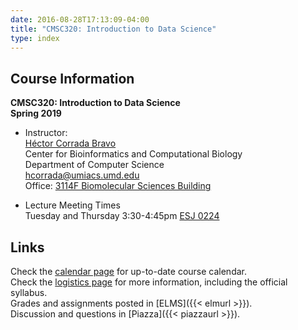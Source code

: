 ```yaml
---
date: 2016-08-28T17:13:09-04:00
title: "CMSC320: Introduction to Data Science"
type: index
---
```


## Course Information

**CMSC320: Introduction to Data Science**  
**Spring 2019**

*	Instructor:  
    [H&eacute;ctor Corrada Bravo](http://www.cbcb.umd.edu/~hcorrada)  
    Center for Bioinformatics and Computational Biology  
    Department of Computer Science  
    <hcorrada@umiacs.umd.edu>  
    Office: [3114F Biomolecular Sciences Building](https://www.cbcb.umd.edu/about-us/directions)  

*	Lecture Meeting Times    
    Tuesday and Thursday 3:30-4:45pm <a href="https://esj.umd.edu">ESJ 0224</a>

## Links

Check the [calendar page](calendar/) for up-to-date course calendar.  
Check the [logistics page](logistics/) for more information, including the official syllabus.  
Grades and assignments posted in [ELMS]({{< elmurl >}}).  
Discussion and questions in [Piazza]({{< piazzaurl >}}).


